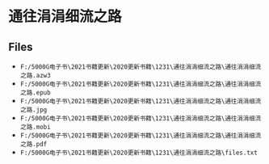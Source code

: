 # 通往涓涓细流之路

## Files

- `F:/5000G电子书\2021书籍更新\2020更新书籍\1231\通往涓涓细流之路\通往涓涓细流之路.azw3`
- `F:/5000G电子书\2021书籍更新\2020更新书籍\1231\通往涓涓细流之路\通往涓涓细流之路.epub`
- `F:/5000G电子书\2021书籍更新\2020更新书籍\1231\通往涓涓细流之路\通往涓涓细流之路.jpg`
- `F:/5000G电子书\2021书籍更新\2020更新书籍\1231\通往涓涓细流之路\通往涓涓细流之路.mobi`
- `F:/5000G电子书\2021书籍更新\2020更新书籍\1231\通往涓涓细流之路\通往涓涓细流之路.pdf`
- `F:/5000G电子书\2021书籍更新\2020更新书籍\1231\通往涓涓细流之路\files.txt`
